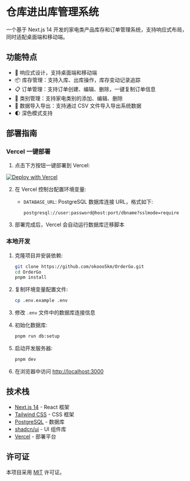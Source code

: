 # 仓库进出库管理系统

一个基于 Next.js 14 开发的家电类产品库存和订单管理系统，支持响应式布局，同时适配桌面端和移动端。

## 功能特点

- 📱 响应式设计，支持桌面端和移动端
- 📦 库存管理：支持入库、出库操作，库存变动记录追踪
- 📋 订单管理：支持订单创建、编辑、删除，一键复制订单信息
- 📁 类别管理：支持家电类别的添加、编辑、删除
- 💾 数据导入导出：支持通过 CSV 文件导入导出系统数据
- 🌓 深色模式支持

## 部署指南

### Vercel 一键部署

1. 点击下方按钮一键部署到 Vercel:

[![Deploy with Vercel](https://vercel.com/button)](https://vercel.com/new/clone?repository-url=https%3A%2F%2Fgithub.com%2Fokooo5km%2FOrderGo)

2. 在 Vercel 控制台配置环境变量:
   - `DATABASE_URL`: PostgreSQL 数据库连接 URL，格式如下:

     ```
     postgresql://user:password@host:port/dbname?sslmode=require
     ```

3. 部署完成后，Vercel 会自动运行数据库迁移脚本

### 本地开发

1. 克隆项目并安装依赖:

   ```bash
   git clone https://github.com/okooo5km/OrderGo.git
   cd OrderGo
   pnpm install
   ```

2. 复制环境变量配置文件:

   ```bash
   cp .env.example .env
   ```

3. 修改 `.env` 文件中的数据库连接信息

4. 初始化数据库:

   ```bash
   pnpm run db:setup
   ```

5. 启动开发服务器:

   ```bash
   pnpm dev
   ```

5. 在浏览器中访问 [http://localhost:3000](http://localhost:3000)

## 技术栈

- [Next.js 14](https://nextjs.org/) - React 框架
- [Tailwind CSS](https://tailwindcss.com/) - CSS 框架
- [PostgreSQL](https://www.postgresql.org/) - 数据库
- [shadcn/ui](https://ui.shadcn.com/) - UI 组件库
- [Vercel](https://vercel.com/) - 部署平台

## 许可证

本项目采用 [MIT](LICENSE) 许可证。
